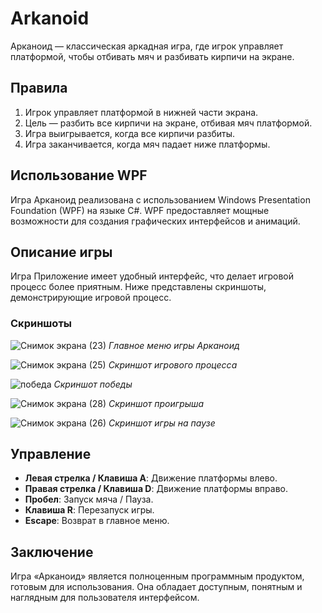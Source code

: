 # Arkanoid

Арканоид — классическая аркадная игра, где игрок управляет платформой, чтобы отбивать мяч и разбивать кирпичи на экране.

## Правила

1. Игрок управляет платформой в нижней части экрана.
2. Цель — разбить все кирпичи на экране, отбивая мяч платформой.
3. Игра выигрывается, когда все кирпичи разбиты.
4. Игра заканчивается, когда мяч падает ниже платформы.

## Использование WPF

Игра Арканоид реализована с использованием Windows Presentation Foundation (WPF) на языке C#. WPF предоставляет мощные возможности для создания графических интерфейсов и анимаций.

## Описание игры

Игра Приложение имеет удобный интерфейс, что делает игровой процесс более приятным. Ниже представлены скриншоты, демонстрирующие игровой процесс.

### Скриншоты

![Снимок экрана (23)](https://github.com/user-attachments/assets/755ff45a-30ca-49c6-b14b-e9a0485abe13)
*Главное меню игры Арканоид*

![Снимок экрана (25)](https://github.com/user-attachments/assets/eba950cb-f219-4b2e-8c15-00a0c75e828b)
*Скриншот игрового процесса*

![победа](https://github.com/user-attachments/assets/590c18cd-ffb5-494e-bd63-7567b57e3a69)
*Скриншот победы*

![Снимок экрана (28)](https://github.com/user-attachments/assets/cf51a911-e304-4658-8bdc-e23f3379a5f8)
*Скриншот проигрыша*

![Снимок экрана (26)](https://github.com/user-attachments/assets/dead1de1-86f4-45e9-84c3-13d694f5f805)
*Скриншот игры на паузе*

## Управление

- **Левая стрелка / Клавиша A**: Движение платформы влево.
- **Правая стрелка / Клавиша D**: Движение платформы вправо.
- **Пробел**: Запуск мяча / Пауза.
- **Клавиша R**: Перезапуск игры.
- **Escape**: Возврат в главное меню.

## Заключение 

Игра «Арканоид» является полноценным программным продуктом, готовым для использования. Она обладает доступным, понятным и наглядным для пользователя интерфейсом.
